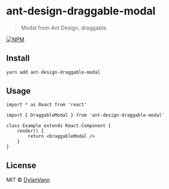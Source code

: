 # ant-design-draggable-modal

> Modal from Ant Design, draggable.

[![NPM](https://img.shields.io/npm/v/ant-design-draggable-modal.svg)](https://www.npmjs.com/package/ant-design-draggable-modal)

## Install

```bash
yarn add ant-design-draggable-modal
```

## Usage

```tsx
import * as React from 'react'

import { DraggableModal } from 'ant-design-draggable-modal'

class Example extends React.Component {
    render() {
        return <DraggableModal />
    }
}
```

## License

MIT © [DylanVann](https://github.com/DylanVann)
